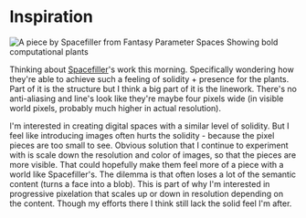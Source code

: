 # Inspiration

![A piece by Spacefiller from _Fantasy Parameter Spaces_ Showing bold computational plants](https://grant-uploader.s3.amazonaws.com/2024-08-26-09-07-58-2000.jpg)

Thinking about [Spacefiller](https://spacefiller.space/fantasy-parameter-spaces/)'s work this morning. Specifically wondering how they're able to achieve such a feeling of solidity + presence for the plants. Part of it is the structure but I think a big part of it is the linework. There's no anti-aliasing and line's look like they're maybe four pixels wide (in visible world pixels, probably much higher in actual resolution).

I'm interested in creating digital spaces with a similar level of solidity. But I feel like introducing images often hurts the solidity - because the pixel pieces are too small to see. Obvious solution that I continue to experiment with is scale down the resolution and color of images, so that the pieces are more visible. That could hopefully make them feel more of a piece with a world like Spacefiller's. The dilemma is that often loses a lot of the semantic content (turns a face into a blob). This is part of why I'm interested in progressive pixelation that scales up or down in resolution depending on the content. Though my efforts there I think still lack the solid feel I'm after.
